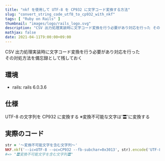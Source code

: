 ```yaml
---
title: "nkf を使用して UTF-8 を CP932 に文字コード変換する方法"
slug: "convert_string_code_utf8_to_cp932_with_nkf"
tags: [ "Ruby on Rails" ]
thumbnail: "images/logo/rails_logo.svg"
description: "CSV 出力処理実装時に文字コード変換を行う必要があり対応を行った その対処方法を備忘録として残しておく"
mathjax: false
date: 2021-04-11T9:00:00+09:00
---
```


CSV 出力処理実装時に文字コード変換を行う必要があり対応を行った  
その対処方法を備忘録として残しておく

## 環境

* rails: rails 6.0.3.6

## 仕様

UTF-8 の文字列を CP932 に変換する ※変換不可能な文字は'〓'に変換する

## 実際のコード

```rb
str = '〜変換不可能文字を含む文字列〜'
NKF.nkf('--ic=UTF-8 --oc=CP932 --fb-subchar=0x3013', str).encode('UTF-8', 'CP932')
#=> "〓変換不可能文字を含む文字列〓"
```
